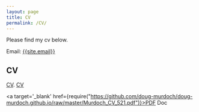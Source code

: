 ```yaml
---
layout: page
title: CV
permalink: /CV/
---
```

<p>
Please find my cv below.
</p>

Email: <a href="mailto:{{site.email}}?Subject=From Blog Site:">{{site.email}}</a>

## CV

[CV]("https://github.com/doug-murdoch/doug-murdoch.github.io/raw/master/Murdoch_CV_521.pdf").
<a class="nav-link" 
  href="https://github.com/doug-murdoch/doug-murdoch.github.io/raw/master/Murdoch_CV_521.pdf" 
  target="_blank">CV</a>

<a target='_blank' href={require("https://github.com/doug-murdoch/doug-murdoch.github.io/raw/master/Murdoch_CV_521.pdf")}>PDF Doc</a>
